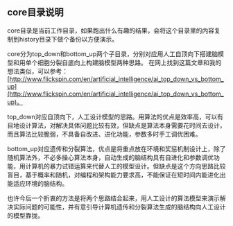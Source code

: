 ## core目录说明

core目录是当前工作目录，如果跑出什么有趣的结果，会将这个目录里的内容复制到history目录下做个备份以方便演示。

core分为top_down和bottom_up两个子目录，分别对应用人工自顶向下搭建脑模型和用单个细胞分裂自底向上构建脑模型两种思路。
在网上找到这篇文章和我的想法类似，可以参考：[http://www.flickspin.com/en/artificial_intelligence/ai_top_down_vs_bottom_up](http://www.flickspin.com/en/artificial_intelligence/ai_top_down_vs_bottom_up)。  

top_down对应自顶向下，人工设计模型的思路。用算法的优点是效率高，可以有目地设计算法，对解决具体问题比较有效，但缺点是算法本身需要花时间去设计，而且算法比较脆弱，不具备自改进、进化功能，参数多时手工调优困难。  

bottom_up对应遗传和分裂算法，优点是将重点放在环境和奖惩机制设计上，除了随机算法外，不必多操心算法本身，自动生成的脑结构具有自进化和参数调优功能，用计算机的暴力试错运算来代替人工的模型设计。但缺点是这个方向思路比较盲目，基于概率和随机，对编程和架构能力要求高，不能保证在短时间内能进化出能适应环境的脑结构。

也许今后一个折衷的方法是将两个思路结合起来，用人工设计的算法模型来演示解决实际问题的可能性，并有意引导计算机遗传和分裂算法生成的脑结构向人工设计的模型靠拢。